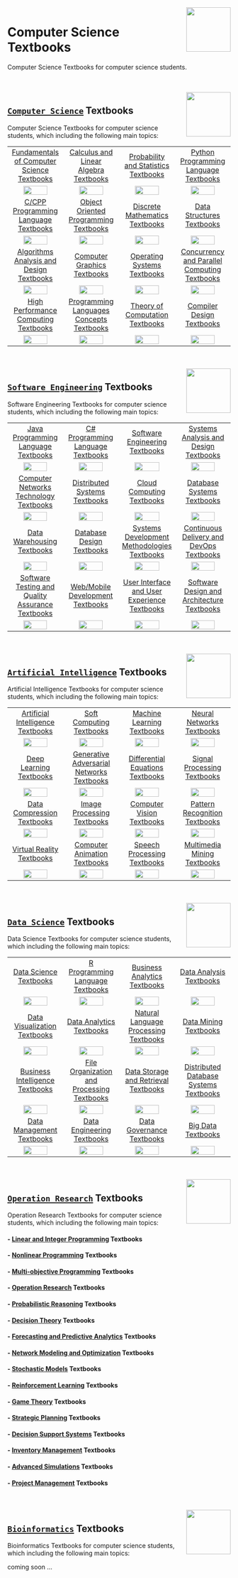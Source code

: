 <img align="right" width="100" src="https://github.com/cs-MohamedAyman/Computer-Science-Textbooks/blob/master/textbooks-covers/textbooks.jpg">

# Computer Science Textbooks
Computer Science Textbooks for computer science students.

<br><br>
<img align="right" width="100" height="100" src="https://github.com/cs-MohamedAyman/cs-MohamedAyman/blob/main/repos-logos/computer-science-department.jpg">

## [`Computer Science`](https://github.com/cs-MohamedAyman/Computer-Science-Textbooks/blob/master/Computer-Science-Textbooks/README.md) Textbooks
Computer Science Textbooks for computer science students, which including the following main topics:

<table>
    <tbody>
        <tr>
<td align=center width="25%"><a href="https://github.com/cs-MohamedAyman/Computer-Science-Textbooks/blob/master/Computer-Science-Textbooks/README.md">Fundamentals of Computer Science Textbooks</a></td>
<td align=center width="25%"><a href="https://github.com/cs-MohamedAyman/Computer-Science-Textbooks/blob/master/Computer-Science-Textbooks/README.md">Calculus and Linear Algebra Textbooks</a></td>
<td align=center width="25%"><a href="https://github.com/cs-MohamedAyman/Computer-Science-Textbooks/blob/master/Computer-Science-Textbooks/README.md">Probability and Statistics Textbooks</a></td>
<td align=center width="25%"><a href="https://github.com/cs-MohamedAyman/Computer-Science-Textbooks/blob/master/Computer-Science-Textbooks/README.md">Python Programming Language Textbooks</a></td>
        </tr>
        <tr>
<td align=center width="25%"><img src="https://github.com/cs-MohamedAyman/cs-MohamedAyman/blob/main/repos-logos/fundamentals-of-computer-science.jpg" width="70%"></img></td>
<td align=center width="25%"><img src="https://github.com/cs-MohamedAyman/cs-MohamedAyman/blob/main/repos-logos/mathematics.jpg" width="70%"></img></td>
<td align=center width="25%"><img src="https://github.com/cs-MohamedAyman/cs-MohamedAyman/blob/main/repos-logos/probability-statistics.jpg" width="70%"></img></td>
<td align=center width="25%"><img src="https://github.com/cs-MohamedAyman/cs-MohamedAyman/blob/main/repos-logos/python.jpg" width="70%"></img></td>
        </tr>
        <tr>
<td align=center width="25%"><a href="https://github.com/cs-MohamedAyman/Computer-Science-Textbooks/blob/master/Computer-Science-Textbooks/README.md">C/CPP Programming Language Textbooks</a></td>
<td align=center width="25%"><a href="https://github.com/cs-MohamedAyman/Computer-Science-Textbooks/blob/master/Computer-Science-Textbooks/README.md">Object Oriented Programming Textbooks</a></td>
<td align=center width="25%"><a href="https://github.com/cs-MohamedAyman/Computer-Science-Textbooks/blob/master/Computer-Science-Textbooks/README.md">Discrete Mathematics Textbooks</a></td>
<td align=center width="25%"><a href="https://github.com/cs-MohamedAyman/Computer-Science-Textbooks/blob/master/Computer-Science-Textbooks/README.md">Data Structures Textbooks</a></td>
        </tr>
        <tr>
<td align=center width="25%"><img src="https://github.com/cs-MohamedAyman/cs-MohamedAyman/blob/main/repos-logos/cpp.jpg" width="70%"></img></td>
<td align=center width="25%"><img src="https://github.com/cs-MohamedAyman/cs-MohamedAyman/blob/main/repos-logos/object-oriented.jpg" width="70%"></img></td>
<td align=center width="25%"><img src="https://github.com/cs-MohamedAyman/cs-MohamedAyman/blob/main/repos-logos/discrete-mathematics.jpg" width="70%"></img></td>
<td align=center width="25%"><img src="https://github.com/cs-MohamedAyman/cs-MohamedAyman/blob/main/repos-logos/data-structures.jpg" width="70%"></img></td>
        </tr>
        <tr>
<td align=center width="25%"><a href="https://github.com/cs-MohamedAyman/Computer-Science-Textbooks/blob/master/Computer-Science-Textbooks/README.md">Algorithms Analysis and Design Textbooks</a></td>
<td align=center width="25%"><a href="https://github.com/cs-MohamedAyman/Computer-Science-Textbooks/blob/master/Computer-Science-Textbooks/README.md">Computer Graphics Textbooks</a></td>
<td align=center width="25%"><a href="https://github.com/cs-MohamedAyman/Computer-Science-Textbooks/blob/master/Computer-Science-Textbooks/README.md">Operating Systems Textbooks</a></td>
<td align=center width="25%"><a href="https://github.com/cs-MohamedAyman/Computer-Science-Textbooks/blob/master/Computer-Science-Textbooks/README.md">Concurrency and Parallel Computing Textbooks</a></td>
        </tr>
        <tr>
<td align=center width="25%"><img src="https://github.com/cs-MohamedAyman/cs-MohamedAyman/blob/main/repos-logos/algorithms-analysis.jpg" width="70%"></img></td>
<td align=center width="25%"><img src="https://github.com/cs-MohamedAyman/cs-MohamedAyman/blob/main/repos-logos/computer-graphics.jpg" width="70%"></img></td>
<td align=center width="25%"><img src="https://github.com/cs-MohamedAyman/cs-MohamedAyman/blob/main/repos-logos/operating-systems.jpg" width="70%"></img></td>
<td align=center width="25%"><img src="https://github.com/cs-MohamedAyman/cs-MohamedAyman/blob/main/repos-logos/parallel-computing.jpg" width="70%"></img></td>
        </tr>
        <tr>
<td align=center width="25%"><a href="https://github.com/cs-MohamedAyman/Computer-Science-Textbooks/blob/master/Computer-Science-Textbooks/README.md">High Performance Computing Textbooks</a></td>
<td align=center width="25%"><a href="https://github.com/cs-MohamedAyman/Computer-Science-Textbooks/blob/master/Computer-Science-Textbooks/README.md">Programming Languages Concepts Textbooks</a></td>
<td align=center width="25%"><a href="https://github.com/cs-MohamedAyman/Computer-Science-Textbooks/blob/master/Computer-Science-Textbooks/README.md">Theory of Computation Textbooks</a></td>
<td align=center width="25%"><a href="https://github.com/cs-MohamedAyman/Computer-Science-Textbooks/blob/master/Computer-Science-Textbooks/README.md">Compiler Design Textbooks</a></td>
        </tr>
        <tr>
<td align=center width="25%"><img src="https://github.com/cs-MohamedAyman/cs-MohamedAyman/blob/main/repos-logos/high-performance-computing.jpg" width="70%"></img></td>
<td align=center width="25%"><img src="https://github.com/cs-MohamedAyman/cs-MohamedAyman/blob/main/repos-logos/programming-languages-concepts.jpg" width="70%"></img></td>
<td align=center width="25%"><img src="https://github.com/cs-MohamedAyman/cs-MohamedAyman/blob/main/repos-logos/theory-of-computation.jpg" width="70%"></img></td>
<td align=center width="25%"><img src="https://github.com/cs-MohamedAyman/cs-MohamedAyman/blob/main/repos-logos/compiler-design.jpg" width="70%"></img></td>
        </tr>
    </tbody>
</table>

<br><br>
<img align="right" width="100" height="100" src="https://github.com/cs-MohamedAyman/cs-MohamedAyman/blob/main/repos-logos/software-engineering-department.jpg">

## [`Software Engineering`](https://github.com/cs-MohamedAyman/Computer-Science-Textbooks/blob/master/Software-Engineering-Textbooks/README.md) Textbooks
Software Engineering Textbooks for computer science students, which including the following main topics:

<table>
    <tbody>
        <tr>
<td align=center width="25%"><a href="https://github.com/cs-MohamedAyman/Computer-Science-Textbooks/blob/master/Software-Engineering-Textbooks/README.md">Java Programming Language Textbooks</a></td>
<td align=center width="25%"><a href="https://github.com/cs-MohamedAyman/Computer-Science-Textbooks/blob/master/Software-Engineering-Textbooks/README.md">C# Programming Language Textbooks</a></td>
<td align=center width="25%"><a href="https://github.com/cs-MohamedAyman/Computer-Science-Textbooks/blob/master/Software-Engineering-Textbooks/README.md">Software Engineering Textbooks</a></td>
<td align=center width="25%"><a href="https://github.com/cs-MohamedAyman/Computer-Science-Textbooks/blob/master/Software-Engineering-Textbooks/README.md">Systems Analysis and Design Textbooks</a></td>
        </tr>
        <tr>
<td align=center width="25%"><img src="https://github.com/cs-MohamedAyman/cs-MohamedAyman/blob/main/repos-logos/java.jpg" width="70%"></img></td>
<td align=center width="25%"><img src="https://github.com/cs-MohamedAyman/cs-MohamedAyman/blob/main/repos-logos/csharp.jpg" width="70%"></img></td>
<td align=center width="25%"><img src="https://github.com/cs-MohamedAyman/cs-MohamedAyman/blob/main/repos-logos/software-engineering.jpg" width="70%"></img></td>
<td align=center width="25%"><img src="https://github.com/cs-MohamedAyman/cs-MohamedAyman/blob/main/repos-logos/system-analysis.jpg" width="70%"></img></td>
        </tr>
        <tr>
<td align=center width="25%"><a href="https://github.com/cs-MohamedAyman/Computer-Science-Textbooks/blob/master/Software-Engineering-Textbooks/README.md">Computer Networks Technology Textbooks</a></td>
<td align=center width="25%"><a href="https://github.com/cs-MohamedAyman/Computer-Science-Textbooks/blob/master/Software-Engineering-Textbooks/README.md">Distributed Systems Textbooks</a></td>
<td align=center width="25%"><a href="https://github.com/cs-MohamedAyman/Computer-Science-Textbooks/blob/master/Software-Engineering-Textbooks/README.md">Cloud Computing Textbooks</a></td>
<td align=center width="25%"><a href="https://github.com/cs-MohamedAyman/Computer-Science-Textbooks/blob/master/Software-Engineering-Textbooks/README.md">Database Systems Textbooks</a></td>
        </tr>
        <tr>
<td align=center width="25%"><img src="https://github.com/cs-MohamedAyman/cs-MohamedAyman/blob/main/repos-logos/computer-networks.jpg" width="70%"></img></td>
<td align=center width="25%"><img src="https://github.com/cs-MohamedAyman/cs-MohamedAyman/blob/main/repos-logos/distributed-systems.jpg" width="70%"></img></td>
<td align=center width="25%"><img src="https://github.com/cs-MohamedAyman/cs-MohamedAyman/blob/main/repos-logos/cloud-computing.jpg" width="70%"></img></td>
<td align=center width="25%"><img src="https://github.com/cs-MohamedAyman/cs-MohamedAyman/blob/main/repos-logos/database-systems.jpg" width="70%"></img></td>
        </tr>
        <tr>
<td align=center width="25%"><a href="https://github.com/cs-MohamedAyman/Computer-Science-Textbooks/blob/master/Software-Engineering-Textbooks/README.md">Data Warehousing Textbooks</a></td>
<td align=center width="25%"><a href="https://github.com/cs-MohamedAyman/Computer-Science-Textbooks/blob/master/Software-Engineering-Textbooks/README.md">Database Design Textbooks</a></td>
<td align=center width="25%"><a href="https://github.com/cs-MohamedAyman/Computer-Science-Textbooks/blob/master/Software-Engineering-Textbooks/README.md">Systems Development Methodologies Textbooks</a></td>
<td align=center width="25%"><a href="https://github.com/cs-MohamedAyman/Computer-Science-Textbooks/blob/master/Software-Engineering-Textbooks/README.md">Continuous Delivery and DevOps Textbooks</a></td>
        </tr>
        <tr>
<td align=center width="25%"><img src="https://github.com/cs-MohamedAyman/cs-MohamedAyman/blob/main/repos-logos/data-warehousing.jpg" width="70%"></img></td>
<td align=center width="25%"><img src="https://github.com/cs-MohamedAyman/cs-MohamedAyman/blob/main/repos-logos/database-design.jpg" width="70%"></img></td>
<td align=center width="25%"><img src="https://github.com/cs-MohamedAyman/cs-MohamedAyman/blob/main/repos-logos/systems-development-methodologies.jpg" width="70%"></img></td>
<td align=center width="25%"><img src="https://github.com/cs-MohamedAyman/cs-MohamedAyman/blob/main/repos-logos/continuous-delivery.jpg" width="70%"></img></td>
        </tr>
        <tr>
<td align=center width="25%"><a href="https://github.com/cs-MohamedAyman/Computer-Science-Textbooks/blob/master/Software-Engineering-Textbooks/README.md">Software Testing and Quality Assurance Textbooks</a></td>
<td align=center width="25%"><a href="https://github.com/cs-MohamedAyman/Computer-Science-Textbooks/blob/master/Software-Engineering-Textbooks/README.md">Web/Mobile Development Textbooks</a></td>
<td align=center width="25%"><a href="https://github.com/cs-MohamedAyman/Computer-Science-Textbooks/blob/master/Software-Engineering-Textbooks/README.md">User Interface and User Experience Textbooks</a></td>
<td align=center width="25%"><a href="https://github.com/cs-MohamedAyman/Computer-Science-Textbooks/blob/master/Software-Engineering-Textbooks/README.md">Software Design and Architecture Textbooks</a></td>
        </tr>
        <tr>
<td align=center width="25%"><img src="https://github.com/cs-MohamedAyman/cs-MohamedAyman/blob/main/repos-logos/software-testing.jpg" width="70%"></img></td>
<td align=center width="25%"><img src="https://github.com/cs-MohamedAyman/cs-MohamedAyman/blob/main/repos-logos/web-mobile-development.jpg" width="70%"></img></td>
<td align=center width="25%"><img src="https://github.com/cs-MohamedAyman/cs-MohamedAyman/blob/main/repos-logos/ui-ux.jpg" width="70%"></img></td>
<td align=center width="25%"><img src="https://github.com/cs-MohamedAyman/cs-MohamedAyman/blob/main/repos-logos/software-design.jpg" width="70%"></img></td>
        </tr>
    </tbody>
</table>

<br><br>
<img align="right" width="100" height="100" src="https://github.com/cs-MohamedAyman/cs-MohamedAyman/blob/main/repos-logos/artificial-intelligence-department.jpg">

## [`Artificial Intelligence`](https://github.com/cs-MohamedAyman/Computer-Science-Textbooks/blob/master/Artificial-Intelligence-Textbooks/README.md) Textbooks
Artificial Intelligence Textbooks for computer science students, which including the following main topics:

<table>
    <tbody>
        <tr>
<td align=center width="25%"><a href="https://github.com/cs-MohamedAyman/Computer-Science-Textbooks/blob/master/Artificial-Intelligence-Textbooks/README.md">Artificial Intelligence Textbooks</a></td>
<td align=center width="25%"><a href="https://github.com/cs-MohamedAyman/Computer-Science-Textbooks/blob/master/Artificial-Intelligence-Textbooks/README.md">Soft Computing Textbooks</a></td>
<td align=center width="25%"><a href="https://github.com/cs-MohamedAyman/Computer-Science-Textbooks/blob/master/Artificial-Intelligence-Textbooks/README.md">Machine Learning Textbooks</a></td>
<td align=center width="25%"><a href="https://github.com/cs-MohamedAyman/Computer-Science-Textbooks/blob/master/Artificial-Intelligence-Textbooks/README.md">Neural Networks Textbooks</a></td>
        </tr>
        <tr>
<td align=center width="25%"><img src="https://github.com/cs-MohamedAyman/cs-MohamedAyman/blob/main/repos-logos/artificial-intelligence.jpg" width="70%"></img></td>
<td align=center width="25%"><img src="https://github.com/cs-MohamedAyman/cs-MohamedAyman/blob/main/repos-logos/soft-computing.jpg" width="70%"></img></td>
<td align=center width="25%"><img src="https://github.com/cs-MohamedAyman/cs-MohamedAyman/blob/main/repos-logos/machine-learning.jpg" width="70%"></img></td>
<td align=center width="25%"><img src="https://github.com/cs-MohamedAyman/cs-MohamedAyman/blob/main/repos-logos/neural-networks.jpg" width="70%"></img></td>
        </tr>
        <tr>
<td align=center width="25%"><a href="https://github.com/cs-MohamedAyman/Computer-Science-Textbooks/blob/master/Artificial-Intelligence-Textbooks/README.md">Deep Learning Textbooks</a></td>
<td align=center width="25%"><a href="https://github.com/cs-MohamedAyman/Computer-Science-Textbooks/blob/master/Artificial-Intelligence-Textbooks/README.md">Generative Adversarial Networks Textbooks</a></td>
<td align=center width="25%"><a href="https://github.com/cs-MohamedAyman/Computer-Science-Textbooks/blob/master/Artificial-Intelligence-Textbooks/README.md">Differential Equations Textbooks</a></td>
<td align=center width="25%"><a href="https://github.com/cs-MohamedAyman/Computer-Science-Textbooks/blob/master/Artificial-Intelligence-Textbooks/README.md">Signal Processing Textbooks</a></td>
        </tr>
        <tr>
<td align=center width="25%"><img src="https://github.com/cs-MohamedAyman/cs-MohamedAyman/blob/main/repos-logos/deep-learning.jpg" width="70%"></img></td>
<td align=center width="25%"><img src="https://github.com/cs-MohamedAyman/cs-MohamedAyman/blob/main/repos-logos/generative-adversarial-network.jpg" width="70%"></img></td>
<td align=center width="25%"><img src="https://github.com/cs-MohamedAyman/cs-MohamedAyman/blob/main/repos-logos/differential-equations.jpg" width="70%"></img></td>
<td align=center width="25%"><img src="https://github.com/cs-MohamedAyman/cs-MohamedAyman/blob/main/repos-logos/signal-processing.jpg" width="70%"></img></td>
        </tr>
        <tr>
<td align=center width="25%"><a href="https://github.com/cs-MohamedAyman/Computer-Science-Textbooks/blob/master/Artificial-Intelligence-Textbooks/README.md">Data Compression Textbooks</a></td>
<td align=center width="25%"><a href="https://github.com/cs-MohamedAyman/Computer-Science-Textbooks/blob/master/Artificial-Intelligence-Textbooks/README.md">Image Processing Textbooks</a></td>
<td align=center width="25%"><a href="https://github.com/cs-MohamedAyman/Computer-Science-Textbooks/blob/master/Artificial-Intelligence-Textbooks/README.md">Computer Vision Textbooks</a></td>
<td align=center width="25%"><a href="https://github.com/cs-MohamedAyman/Computer-Science-Textbooks/blob/master/Artificial-Intelligence-Textbooks/README.md">Pattern Recognition Textbooks</a></td>
        </tr>
        <tr>
<td align=center width="25%"><img src="https://github.com/cs-MohamedAyman/cs-MohamedAyman/blob/main/repos-logos/data-compression.jpg" width="70%"></img></td>
<td align=center width="25%"><img src="https://github.com/cs-MohamedAyman/cs-MohamedAyman/blob/main/repos-logos/image-processing.jpg" width="70%"></img></td>
<td align=center width="25%"><img src="https://github.com/cs-MohamedAyman/cs-MohamedAyman/blob/main/repos-logos/computer-vision.jpg" width="70%"></img></td>
<td align=center width="25%"><img src="https://github.com/cs-MohamedAyman/cs-MohamedAyman/blob/main/repos-logos/pattern-recognition.jpg" width="70%"></img></td>
        </tr>
        <tr>
<td align=center width="25%"><a href="https://github.com/cs-MohamedAyman/Computer-Science-Textbooks/blob/master/Artificial-Intelligence-Textbooks/README.md">Virtual Reality Textbooks</a></td>
<td align=center width="25%"><a href="https://github.com/cs-MohamedAyman/Computer-Science-Textbooks/blob/master/Artificial-Intelligence-Textbooks/README.md">Computer Animation Textbooks</a></td>
<td align=center width="25%"><a href="https://github.com/cs-MohamedAyman/Computer-Science-Textbooks/blob/master/Artificial-Intelligence-Textbooks/README.md">Speech Processing Textbooks</a></td>
<td align=center width="25%"><a href="https://github.com/cs-MohamedAyman/Computer-Science-Textbooks/blob/master/Artificial-Intelligence-Textbooks/README.md">Multimedia Mining Textbooks</a></td>
        </tr>
        <tr>
<td align=center width="25%"><img src="https://github.com/cs-MohamedAyman/cs-MohamedAyman/blob/main/repos-logos/virtual-reality.jpg" width="70%"></img></td>
<td align=center width="25%"><img src="https://github.com/cs-MohamedAyman/cs-MohamedAyman/blob/main/repos-logos/computer-animation.jpg" width="70%"></img></td>
<td align=center width="25%"><img src="https://github.com/cs-MohamedAyman/cs-MohamedAyman/blob/main/repos-logos/speech-processing.jpg" width="70%"></img></td>
<td align=center width="25%"><img src="https://github.com/cs-MohamedAyman/cs-MohamedAyman/blob/main/repos-logos/multimedia-mining.jpg" width="70%"></img></td>
        </tr>
    </tbody>
</table>

<br><br>
<img align="right" width="100" height="100" src="https://github.com/cs-MohamedAyman/cs-MohamedAyman/blob/main/repos-logos/data-science-department.jpg">

## [`Data Science`](https://github.com/cs-MohamedAyman/Computer-Science-Textbooks/blob/master/Data-Science-Textbooks/README.md) Textbooks
Data Science Textbooks for computer science students, which including the following main topics:

<table>
    <tbody>
        <tr>
<td align=center width="25%"><a href="https://github.com/cs-MohamedAyman/Computer-Science-Textbooks/blob/master/Data-Science-Textbooks/README.md">Data Science Textbooks</a></td>
<td align=center width="25%"><a href="https://github.com/cs-MohamedAyman/Computer-Science-Textbooks/blob/master/Data-Science-Textbooks/README.md">R Programming Language Textbooks</a></td>
<td align=center width="25%"><a href="https://github.com/cs-MohamedAyman/Computer-Science-Textbooks/blob/master/Data-Science-Textbooks/README.md">Business Analytics Textbooks</a></td>
<td align=center width="25%"><a href="https://github.com/cs-MohamedAyman/Computer-Science-Textbooks/blob/master/Data-Science-Textbooks/README.md">Data Analysis Textbooks</a></td>
        </tr>
        <tr>
<td align=center width="25%"><img src="https://github.com/cs-MohamedAyman/cs-MohamedAyman/blob/main/repos-logos/data-science.jpg" width="70%"></img></td>
<td align=center width="25%"><img src="https://github.com/cs-MohamedAyman/cs-MohamedAyman/blob/main/repos-logos/r.jpg" width="70%"></img></td>
<td align=center width="25%"><img src="https://github.com/cs-MohamedAyman/cs-MohamedAyman/blob/main/repos-logos/business-analytics.jpg" width="70%"></img></td>
<td align=center width="25%"><img src="https://github.com/cs-MohamedAyman/cs-MohamedAyman/blob/main/repos-logos/data-analysis.jpg" width="70%"></img></td>
        </tr>
        <tr>
<td align=center width="25%"><a href="https://github.com/cs-MohamedAyman/Computer-Science-Textbooks/blob/master/Data-Science-Textbooks/README.md">Data Visualization Textbooks</a></td>
<td align=center width="25%"><a href="https://github.com/cs-MohamedAyman/Computer-Science-Textbooks/blob/master/Data-Science-Textbooks/README.md">Data Analytics Textbooks</a></td>
<td align=center width="25%"><a href="https://github.com/cs-MohamedAyman/Computer-Science-Textbooks/blob/master/Data-Science-Textbooks/README.md">Natural Language Processing Textbooks</a></td>
<td align=center width="25%"><a href="https://github.com/cs-MohamedAyman/Computer-Science-Textbooks/blob/master/Data-Science-Textbooks/README.md">Data Mining Textbooks</a></td>
        </tr>
        <tr>
<td align=center width="25%"><img src="https://github.com/cs-MohamedAyman/cs-MohamedAyman/blob/main/repos-logos/data-visualization.jpg" width="70%"></img></td>
<td align=center width="25%"><img src="https://github.com/cs-MohamedAyman/cs-MohamedAyman/blob/main/repos-logos/data-analytics.jpg" width="70%"></img></td>
<td align=center width="25%"><img src="https://github.com/cs-MohamedAyman/cs-MohamedAyman/blob/main/repos-logos/natural-language-processing.jpg" width="70%"></img></td>
<td align=center width="25%"><img src="https://github.com/cs-MohamedAyman/cs-MohamedAyman/blob/main/repos-logos/data-mining.jpg" width="70%"></img></td>
        </tr>
        <tr>
<td align=center width="25%"><a href="https://github.com/cs-MohamedAyman/Computer-Science-Textbooks/blob/master/Data-Science-Textbooks/README.md">Business Intelligence Textbooks</a></td>
<td align=center width="25%"><a href="https://github.com/cs-MohamedAyman/Computer-Science-Textbooks/blob/master/Data-Science-Textbooks/README.md">File Organization and Processing Textbooks</a></td>
<td align=center width="25%"><a href="https://github.com/cs-MohamedAyman/Computer-Science-Textbooks/blob/master/Data-Science-Textbooks/README.md">Data Storage and Retrieval Textbooks</a></td>
<td align=center width="25%"><a href="https://github.com/cs-MohamedAyman/Computer-Science-Textbooks/blob/master/Data-Science-Textbooks/README.md">Distributed Database Systems Textbooks</a></td>
        </tr>
        <tr>
<td align=center width="25%"><img src="https://github.com/cs-MohamedAyman/cs-MohamedAyman/blob/main/repos-logos/business-intelligence.jpg" width="70%"></img></td>
<td align=center width="25%"><img src="https://github.com/cs-MohamedAyman/cs-MohamedAyman/blob/main/repos-logos/file-organization.jpg" width="70%"></img></td>
<td align=center width="25%"><img src="https://github.com/cs-MohamedAyman/cs-MohamedAyman/blob/main/repos-logos/data-storage.jpg" width="70%"></img></td>
<td align=center width="25%"><img src="https://github.com/cs-MohamedAyman/cs-MohamedAyman/blob/main/repos-logos/distributed-database.jpg" width="70%"></img></td>
        </tr>
        <tr>
<td align=center width="25%"><a href="https://github.com/cs-MohamedAyman/Computer-Science-Textbooks/blob/master/Data-Science-Textbooks/README.md">Data Management Textbooks</a></td>
<td align=center width="25%"><a href="https://github.com/cs-MohamedAyman/Computer-Science-Textbooks/blob/master/Data-Science-Textbooks/README.md">Data Engineering Textbooks</a></td>
<td align=center width="25%"><a href="https://github.com/cs-MohamedAyman/Computer-Science-Textbooks/blob/master/Data-Science-Textbooks/README.md">Data Governance Textbooks</a></td>
<td align=center width="25%"><a href="https://github.com/cs-MohamedAyman/Computer-Science-Textbooks/blob/master/Data-Science-Textbooks/README.md">Big Data Textbooks</a></td>
        </tr>
        <tr>
<td align=center width="25%"><img src="https://github.com/cs-MohamedAyman/cs-MohamedAyman/blob/main/repos-logos/data-management.jpg" width="70%"></img></td>
<td align=center width="25%"><img src="https://github.com/cs-MohamedAyman/cs-MohamedAyman/blob/main/repos-logos/data-engineering.jpg" width="70%"></img></td>
<td align=center width="25%"><img src="https://github.com/cs-MohamedAyman/cs-MohamedAyman/blob/main/repos-logos/data-governance.jpg" width="70%"></img></td>
<td align=center width="25%"><img src="https://github.com/cs-MohamedAyman/cs-MohamedAyman/blob/main/repos-logos/big-data.jpg" width="70%"></img></td>
        </tr>
    </tbody>
</table>

<br><br>
<img align="right" width="100" height="100" src="https://github.com/cs-MohamedAyman/cs-MohamedAyman/blob/main/repos-logos/operation-research-department.jpg">

## [`Operation Research`](https://github.com/cs-MohamedAyman/Computer-Science-Textbooks/blob/master/Operation-Research-Textbooks/README.md) Textbooks
Operation Research Textbooks for computer science students, which including the following main topics:

#### - [Linear and Integer Programming](https://github.com/cs-MohamedAyman/Computer-Science-Textbooks/blob/master/Operation-Research-Textbooks/README.md) Textbooks
#### - [Nonlinear Programming](https://github.com/cs-MohamedAyman/Computer-Science-Textbooks/blob/master/Operation-Research-Textbooks/README.md) Textbooks
#### - [Multi-objective Programming](https://github.com/cs-MohamedAyman/Computer-Science-Textbooks/blob/master/Operation-Research-Textbooks/README.md) Textbooks
#### - [Operation Research](https://github.com/cs-MohamedAyman/Computer-Science-Textbooks/blob/master/Operation-Research-Textbooks/README.md) Textbooks
#### - [Probabilistic Reasoning](https://github.com/cs-MohamedAyman/Computer-Science-Textbooks/blob/master/Operation-Research-Textbooks/README.md) Textbooks
#### - [Decision Theory](https://github.com/cs-MohamedAyman/Computer-Science-Textbooks/blob/master/Operation-Research-Textbooks/README.md) Textbooks
#### - [Forecasting and Predictive Analytics](https://github.com/cs-MohamedAyman/Computer-Science-Textbooks/blob/master/Operation-Research-Textbooks/README.md) Textbooks
#### - [Network Modeling and Optimization](https://github.com/cs-MohamedAyman/Computer-Science-Textbooks/blob/master/Operation-Research-Textbooks/README.md) Textbooks
#### - [Stochastic Models](https://github.com/cs-MohamedAyman/Computer-Science-Textbooks/blob/master/Operation-Research-Textbooks/README.md) Textbooks
#### - [Reinforcement Learning](https://github.com/cs-MohamedAyman/Computer-Science-Textbooks/blob/master/Operation-Research-Textbooks/README.md) Textbooks
#### - [Game Theory](https://github.com/cs-MohamedAyman/Computer-Science-Textbooks/blob/master/Operation-Research-Textbooks/README.md) Textbooks
#### - [Strategic Planning](https://github.com/cs-MohamedAyman/Computer-Science-Textbooks/blob/master/Operation-Research-Textbooks/README.md) Textbooks
#### - [Decision Support Systems](https://github.com/cs-MohamedAyman/Computer-Science-Textbooks/blob/master/Operation-Research-Textbooks/README.md) Textbooks
#### - [Inventory Management](https://github.com/cs-MohamedAyman/Computer-Science-Textbooks/blob/master/Operation-Research-Textbooks/README.md) Textbooks
#### - [Advanced Simulations](https://github.com/cs-MohamedAyman/Computer-Science-Textbooks/blob/master/Operation-Research-Textbooks/README.md) Textbooks
#### - [Project Management](https://github.com/cs-MohamedAyman/Computer-Science-Textbooks/blob/master/Operation-Research-Textbooks/README.md) Textbooks

<br><br>
<img align="right" width="100" height="100" src="https://github.com/cs-MohamedAyman/cs-MohamedAyman/blob/main/repos-logos/bioinformatics-department.jpg">

## [`Bioinformatics`](https://github.com/cs-MohamedAyman/Computer-Science-Textbooks/blob/master/Bioinformatics-Textbooks/README.md) Textbooks
Bioinformatics Textbooks for computer science students, which including the following main topics:

coming soon ...
